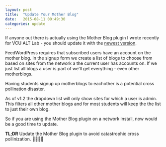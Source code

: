 ```yaml
---
layout: post
title:  "Update Your Mother Blog"
date:   2015-08-11 09:49:30
categories: update
---
```


If anyone out there is actually using the Mother Blog plugin I wrote recently for VCU ALT Lab - you should update it with the [newest version](https://github.com/vcualtlab/motherblog).

FeedWordPress requires that subscribed users have an account on the mother blog. In the signup form we create a list of blogs to choose from based on sites from the network a the current user has accounts on. If we just list all blogs a user is part of we'll get everything - even other motherblogs.

Having students signup up motherblogs to eachother is a potential cross pollination disaster. 

As of v1.2 the dropdown list will only show sites for which a user is admin. This filters all other mother blogs and for most students will keep the the list to just their own blog.

So if you are using the Mother Blog plugin on a network install, now would be a good time to update.

**TL;DR** Update the Mother Blog plugin to avoid catastrophic cross pollinization. 🐝🐝🐝🐝
